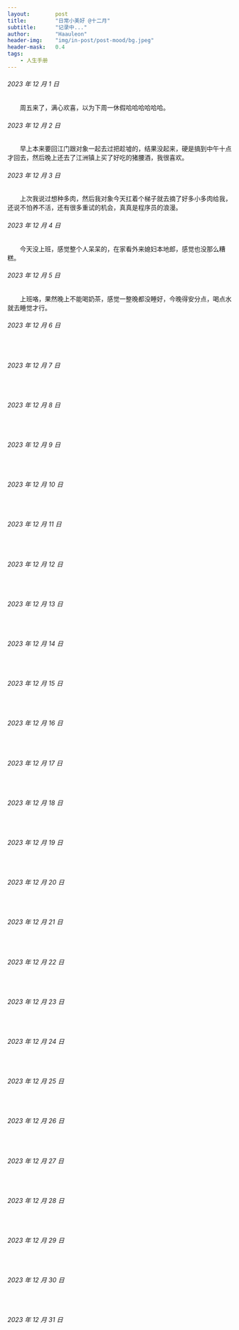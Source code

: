 ```yaml
---
layout:        post
title:         "日常小美好 @十二月"
subtitle:      "记录中..."
author:        "Haauleon"
header-img:    "img/in-post/post-mood/bg.jpeg"
header-mask:   0.4
tags:
    - 人生手册
---
```


###### 2023 年 12 月 1 日
&emsp;&emsp;周五来了，满心欢喜，以为下周一休假哈哈哈哈哈哈。

###### 2023 年 12 月 2 日
&emsp;&emsp;早上本来要回江门跟对象一起去过把趁墟的，结果没起来，硬是搞到中午十点才回去，然后晚上还去了江洲镇上买了好吃的猪腰酒，我很喜欢。

###### 2023 年 12 月 3 日
&emsp;&emsp;上次我说过想种多肉，然后我对象今天扛着个梯子就去摘了好多小多肉给我，还说不怕养不活，还有很多重试的机会，真真是程序员的浪漫。

###### 2023 年 12 月 4 日
&emsp;&emsp;今天没上班，感觉整个人呆呆的，在家看外来媳妇本地郎，感觉也没那么糟糕。

###### 2023 年 12 月 5 日
&emsp;&emsp;上班咯，果然晚上不能喝奶茶，感觉一整晚都没睡好，今晚得安分点，喝点水就去睡觉才行。

###### 2023 年 12 月 6 日
&emsp;&emsp;

###### 2023 年 12 月 7 日
&emsp;&emsp;

###### 2023 年 12 月 8 日
&emsp;&emsp;

###### 2023 年 12 月 9 日
&emsp;&emsp;

###### 2023 年 12 月 10 日
&emsp;&emsp;

###### 2023 年 12 月 11 日
&emsp;&emsp;

###### 2023 年 12 月 12 日
&emsp;&emsp;

###### 2023 年 12 月 13 日
&emsp;&emsp;

###### 2023 年 12 月 14 日
&emsp;&emsp;

###### 2023 年 12 月 15 日
&emsp;&emsp;

###### 2023 年 12 月 16 日
&emsp;&emsp;

###### 2023 年 12 月 17 日
&emsp;&emsp;

###### 2023 年 12 月 18 日
&emsp;&emsp;

###### 2023 年 12 月 19 日
&emsp;&emsp;

###### 2023 年 12 月 20 日
&emsp;&emsp;

###### 2023 年 12 月 21 日
&emsp;&emsp;

###### 2023 年 12 月 22 日
&emsp;&emsp;

###### 2023 年 12 月 23 日
&emsp;&emsp;

###### 2023 年 12 月 24 日
&emsp;&emsp;

###### 2023 年 12 月 25 日
&emsp;&emsp;

###### 2023 年 12 月 26 日
&emsp;&emsp;

###### 2023 年 12 月 27 日
&emsp;&emsp;

###### 2023 年 12 月 28 日
&emsp;&emsp;

###### 2023 年 12 月 29 日
&emsp;&emsp;

###### 2023 年 12 月 30 日
&emsp;&emsp;

###### 2023 年 12 月 31 日
&emsp;&emsp;